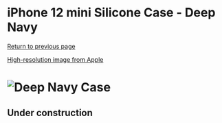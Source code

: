 # iPhone 12 mini Silicone Case - Deep Navy

[Return to previous page](/iphone_12)

[High-resolution image from Apple](https://store.storeimages.cdn-apple.com/8756/as-images.apple.com/is//MHKU3?wid=4500&hei=4500&fmt=png)

# ![Deep Navy Case](/everyphone/MHKU3.png)

## Under construction
